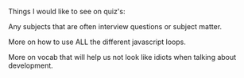 Things I would like to see on quiz's:

Any subjects that are often interview questions or subject matter.

More on how to use ALL the different javascript loops.

More on vocab that will help us not look like idiots when talking about development.
